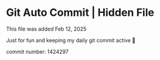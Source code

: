 # Git Auto Commit | Hidden File

This file was added Feb 12, 2025

Just for fun and keeping my daily git commit active 🤪

commit number: 1424297
